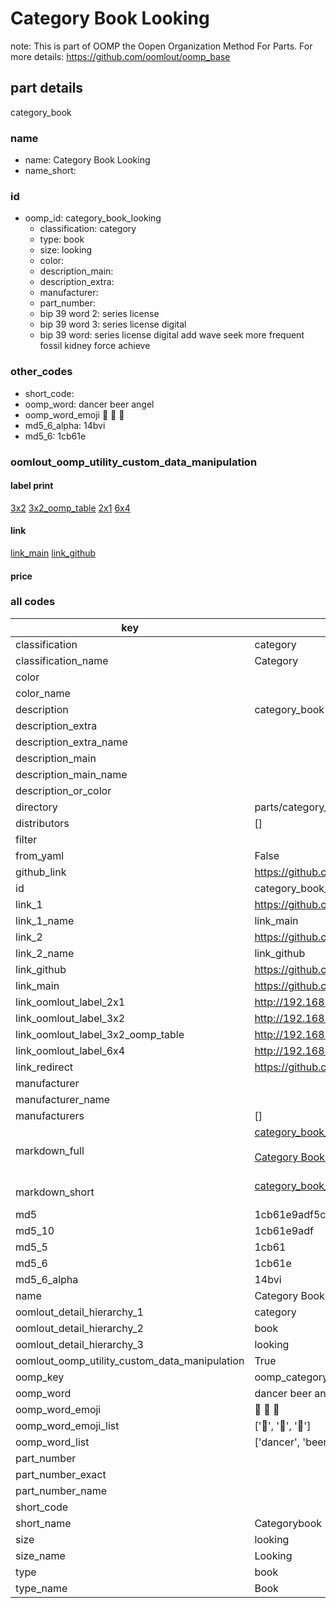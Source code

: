 # Category Book Looking  

note: This is part of OOMP the Oopen Organization Method For Parts. For more details: https://github.com/oomlout/oomp_base

##  part details
  



category_book



### name
* name: Category Book Looking
* name_short: 
### id
* oomp_id: category_book_looking
  * classification: category
  * type: book
  * size: looking
  * color: 
  * description_main: 
  * description_extra: 
  * manufacturer: 
  * part_number: 
  * bip 39 word 2: series license
  * bip 39 word 3: series license digital
  * bip 39 word: series license digital add wave seek more frequent fossil kidney force achieve

### other_codes
* short_code: 
* oomp_word: dancer beer angel
* oomp_word_emoji :dancer: :beer: :angel:
* md5_6_alpha: 14bvi
* md5_6: 1cb61e






### oomlout_oomp_utility_custom_data_manipulation
#### label print
[3x2](http://192.168.1.245:1112/?label=oomp%2014bvi)
[3x2_oomp_table](http://192.168.1.108:1112/?label=oomp%2014bvi)
[2x1](http://192.168.1.242:1112/?label=oomp%2014bvi)
[6x4](http://192.168.1.55:1112/?label=oomp%2014bvi)    

#### link

[link_main](https://github.com/oomlout/oomlout_oomp_version_1_messy/tree/main/parts/category_book_looking) [link_github](https://github.com/oomlout/oomlout_oomp_version_1_messy/tree/main/parts/category_book_looking)                             

#### price







### all codes 
| key | value |  
| --- | --- |  
| classification | category |  
| classification_name | Category |  
| color |  |  
| color_name |  |  
| description | category_book |  
| description_extra |  |  
| description_extra_name |  |  
| description_main |  |  
| description_main_name |  |  
| description_or_color |   |  
| directory | parts/category_book_looking |  
| distributors | [] |  
| filter |  |  
| from_yaml | False |  
| github_link | https://github.com/oomlout/oomlout_oomp_part_src/tree/main/parts/category_book_looking |  
| id | category_book_looking |  
| link_1 | https://github.com/oomlout/oomlout_oomp_version_1_messy/tree/main/parts/category_book_looking |  
| link_1_name | link_main |  
| link_2 | https://github.com/oomlout/oomlout_oomp_version_1_messy/tree/main/parts/category_book_looking |  
| link_2_name | link_github |  
| link_github | https://github.com/oomlout/oomlout_oomp_version_1_messy/tree/main/parts/category_book_looking |  
| link_main | https://github.com/oomlout/oomlout_oomp_version_1_messy/tree/main/parts/category_book_looking |  
| link_oomlout_label_2x1 | http://192.168.1.242:1112/?label=oomp%2014bvi |  
| link_oomlout_label_3x2 | http://192.168.1.245:1112/?label=oomp%2014bvi |  
| link_oomlout_label_3x2_oomp_table | http://192.168.1.108:1112/?label=oomp%2014bvi |  
| link_oomlout_label_6x4 | http://192.168.1.55:1112/?label=oomp%2014bvi |  
| link_redirect | https://github.com/oomlout/oomlout_oomp_version_1_messy/tree/main/parts/category_book_looking |  
| manufacturer |  |  
| manufacturer_name |  |  
| manufacturers | [] |  
| markdown_full | [category_book_looking](none)<br>[](none)<br>[Category Book Looking](none)<br><br> |  
| markdown_short | [category_book_looking](none)<br><br> |  
| md5 | 1cb61e9adf5cb1fb0c7bf0327be04e20 |  
| md5_10 | 1cb61e9adf |  
| md5_5 | 1cb61 |  
| md5_6 | 1cb61e |  
| md5_6_alpha | 14bvi |  
| name | Category Book Looking |  
| oomlout_detail_hierarchy_1 | category |  
| oomlout_detail_hierarchy_2 | book |  
| oomlout_detail_hierarchy_3 | looking |  
| oomlout_oomp_utility_custom_data_manipulation | True |  
| oomp_key | oomp_category_book_looking |  
| oomp_word | dancer beer angel |  
| oomp_word_emoji | :dancer: :beer: :angel: |  
| oomp_word_emoji_list | [':dancer:', ':beer:', ':angel:'] |  
| oomp_word_list | ['dancer', 'beer', 'angel'] |  
| part_number |  |  
| part_number_exact |  |  
| part_number_name |  |  
| short_code |  |  
| short_name | Categorybook |  
| size | looking |  
| size_name | Looking |  
| type | book |  
| type_name | Book |  
